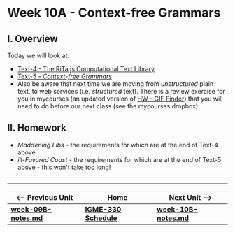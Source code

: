 # Week 10A - Context-free Grammars

## I. Overview
Today we will look at:
- [Text-4 - The RiTa.js Computational Text Library](https://github.com/tonethar/IGME-330-Master/blob/master/notes/text-4.md)
- [Text-5 - *Context-free Grammars*](https://github.com/tonethar/IGME-330-Master/blob/master/notes/text-5.md)
- Also be aware that next time we are moving from *unstructured* plain text, to web services (i.e. *structured* text). There is a review exercise for you in mycourses (an updated version of [HW - GIF Finder](https://github.com/tonethar/IGME-230-Master/blob/master/notes/HW-gif-finder.md)) that you will need to do before our next class (see the mycourses dropbox)

## II. Homework

- *Maddening Libs* - the requirements for which are at the end of Text-4 above
- *ill-Favored Coast* - the requirements for which are at the end of Text-5 above - this won't take too long!

<hr><hr>

| <-- Previous Unit | Home | Next Unit -->
| --- | --- | --- 
| [**week-09B-notes.md**](week-09B-notes.md)     |  [**IGME-330 Schedule**](../schedule.md) | [**week-10B-notes.md**](week-10B-notes.md)
